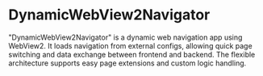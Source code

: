 # DynamicWebView2Navigator
"DynamicWebView2Navigator" is a dynamic web navigation app using WebView2. It loads navigation from external configs, allowing quick page switching and data exchange between frontend and backend. The flexible architecture supports easy page extensions and custom logic handling.
